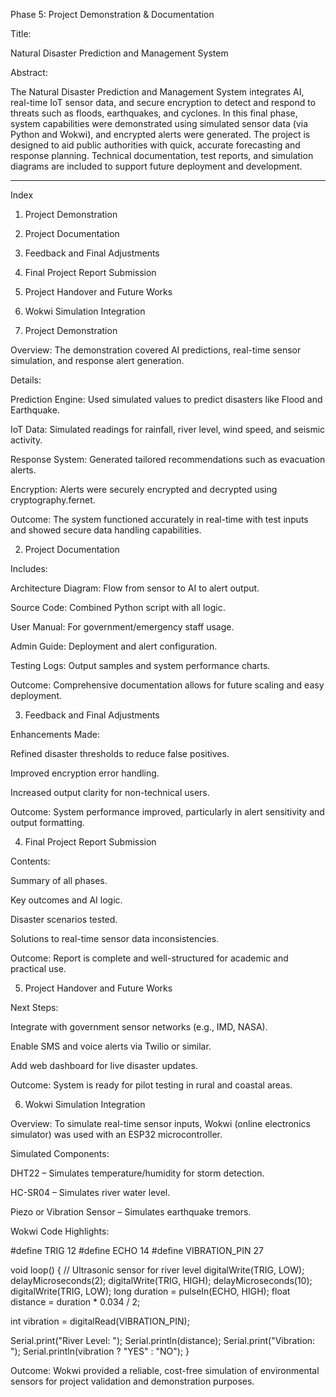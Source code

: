Phase 5: Project Demonstration & Documentation

Title:

Natural Disaster Prediction and Management System



Abstract:

The Natural Disaster Prediction and Management System integrates AI, real-time IoT sensor data, and secure encryption to detect and respond to threats such as floods, earthquakes, and cyclones. In this final phase, system capabilities were demonstrated using simulated sensor data (via Python and Wokwi), and encrypted alerts were generated. The project is designed to aid public authorities with quick, accurate forecasting and response planning. Technical documentation, test reports, and simulation diagrams are included to support future deployment and development.


---

Index

1. Project Demonstration


2. Project Documentation


3. Feedback and Final Adjustments


4. Final Project Report Submission


5. Project Handover and Future Works


6. Wokwi Simulation Integration



1. Project Demonstration

Overview:
The demonstration covered AI predictions, real-time sensor simulation, and response alert generation.

Details:

Prediction Engine: Used simulated values to predict disasters like Flood and Earthquake.

IoT Data: Simulated readings for rainfall, river level, wind speed, and seismic activity.

Response System: Generated tailored recommendations such as evacuation alerts.

Encryption: Alerts were securely encrypted and decrypted using cryptography.fernet.


Outcome:
The system functioned accurately in real-time with test inputs and showed secure data handling capabilities.


2. Project Documentation

Includes:

Architecture Diagram: Flow from sensor to AI to alert output.

Source Code: Combined Python script with all logic.

User Manual: For government/emergency staff usage.

Admin Guide: Deployment and alert configuration.

Testing Logs: Output samples and system performance charts.


Outcome:
Comprehensive documentation allows for future scaling and easy deployment.


3. Feedback and Final Adjustments

Enhancements Made:

Refined disaster thresholds to reduce false positives.

Improved encryption error handling.

Increased output clarity for non-technical users.


Outcome:
System performance improved, particularly in alert sensitivity and output formatting.


4. Final Project Report Submission

Contents:

Summary of all phases.

Key outcomes and AI logic.

Disaster scenarios tested.

Solutions to real-time sensor data inconsistencies.


Outcome:
Report is complete and well-structured for academic and practical use.



5. Project Handover and Future Works

Next Steps:

Integrate with government sensor networks (e.g., IMD, NASA).

Enable SMS and voice alerts via Twilio or similar.

Add web dashboard for live disaster updates.


Outcome:
System is ready for pilot testing in rural and coastal areas.


6. Wokwi Simulation Integration

Overview:
To simulate real-time sensor inputs, Wokwi (online electronics simulator) was used with an ESP32 microcontroller.

Simulated Components:

DHT22 – Simulates temperature/humidity for storm detection.

HC-SR04 – Simulates river water level.

Piezo or Vibration Sensor – Simulates earthquake tremors.


Wokwi Code Highlights:

#define TRIG 12
#define ECHO 14
#define VIBRATION_PIN 27

void loop() {
  // Ultrasonic sensor for river level
  digitalWrite(TRIG, LOW); delayMicroseconds(2);
  digitalWrite(TRIG, HIGH); delayMicroseconds(10);
  digitalWrite(TRIG, LOW);
  long duration = pulseIn(ECHO, HIGH);
  float distance = duration * 0.034 / 2;

  int vibration = digitalRead(VIBRATION_PIN);

  Serial.print("River Level: "); Serial.println(distance);
  Serial.print("Vibration: "); Serial.println(vibration ? "YES" : "NO");
}


Outcome:
Wokwi provided a reliable, cost-free simulation of environmental sensors for project validation and demonstration purposes.

